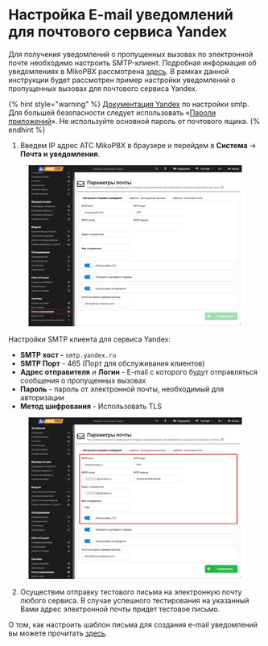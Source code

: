 # Настройка E-mail уведомлений для почтового сервиса Yandex

Для получения уведомлений о пропущенных вызовах по электронной почте необходимо настроить SMTP-клиент. Подробная информация об уведомлениях в MikoPBX рассмотрена [здесь](./). В рамках данной инструкции будет рассмотрен пример настройки уведомлений о пропущенных вызовах для почтового сервиса Yandex.

{% hint style="warning" %}
[Документация Yandex](https://yandex.ru/support/mail/mail-clients/others.html) по настройки smtp.\
Для большей безопасности следует использовать «[Пароли приложений](https://yandex.ru/support/id/authorization/app-passwords.html)». Не используйте основной пароль от почтового ящика.
{% endhint %}

1. Введем IP адрес АТС MikoPBX в браузере и перейдем в **Система** → **Почта и уведомления**.

<figure><img src="../../../.gitbook/assets/1 (41).png" alt=""><figcaption></figcaption></figure>

Настройки SMTP клиента для сервиса Yandex:

* **SMTP хост -**  `smtp.yandex.ru`
* **SMTP Порт** - 465 (Порт для обслуживания клиентов)
* **Адрес отправителя** и **Логин** - E-mail с которого будут отправляться сообщения о пропущенных вызовах
* **Пароль** - пароль от электронной почты, необходимый для авторизации
* **Метод шифрования** - Использовать TLS

<figure><img src="../../../.gitbook/assets/1 (6).png" alt=""><figcaption></figcaption></figure>

2. Осуществим отправку тестового письма на электронную почту любого сервиса. В случае успешного тестирования на указанный Вами адрес электронной почты придет тестовое письмо.

О том, как настроить шаблон письма для создания e-mail уведомлений вы можете прочитать [здесь](./).
